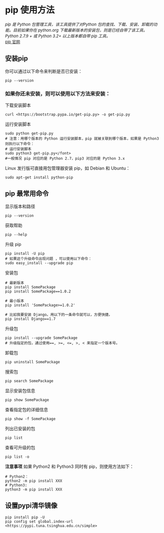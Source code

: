 # pip 使用方法

*<font size=2>pip 是 Python 包管理工具，该工具提供了对Python 包的查找、下载、安装、卸载的功能。目前如果你在 python.org 下载最新版本的安装包，则是已经自带了该工具。Python 2.7.9 + 或 Python 3.2+ 以上版本都自带 pip 工具。*  
[pip 官网](https://pypi.org/project/pip/)</font>

## 安装pip

你可以通过以下命令来判断是否已安装：

```shell
pip --version  
```

### 如果你还未安装，则可以使用以下方法来安装：

下载安装脚本

```shell
curl <https://bootstrap.pypa.io/get-pip.py> -o get-pip.py  
```

运行安装脚本

```shell
sudo python get-pip.py  
# 注意：用哪个版本的 Python 运行安装脚本，pip 就被关联到哪个版本，如果是 Python3 则执行以下命令：
# 运行安装脚本  
sudo python3 get-pip.py</font>  
#一般情况 pip 对应的是 Python 2.7，pip3 对应的是 Python 3.x
```

Linux 发行版可直接用包管理器安装 pip，如 Debian 和 Ubuntu：

```shell
sudo apt-get install python-pip
```

## pip 最常用命令

显示版本和路径

```shell
pip --version
```

获取帮助  

```shell
pip --help
```

升级 pip  

```shell
pip install -U pip
# 如果这个升级命令出现问题 ，可以使用以下命令：  
sudo easy_install --upgrade pip
```

安装包  

```shell
# 最新版本  
pip install SomePackage  
pip install SomePackage==1.0.2  

# 最小版本  
pip install 'SomePackage>=1.0.2'  

# 比如我要安装 Django。用以下的一条命令就可以，方便快捷。
pip install Django==1.7
```

升级包

```shell
pip install --upgrade SomePackage
# 升级指定的包，通过使用==, >=, <=, >, < 来指定一个版本号。
```

卸载包  

```shell
pip uninstall SomePackage
```

搜索包  

```shell
pip search SomePackage
```

显示安装包信息  

```shell
pip show SomePackage
```

查看指定包的详细信息  

```shell
pip show -f SomePackage
```

列出已安装的包  

```shell
pip list
```

查看可升级的包  

```shell
pip list -o
```

**注意事项**
如果 Python2 和 Python3 同时有 pip，则使用方法如下：  

```shell
# Python2：  
python2 -m pip install XXX  
# Python3:  
python3 -m pip install XXX
```

## 设置pypi清华镜像

```shell
pip install pip -U  
pip config set global.index-url <https://pypi.tuna.tsinghua.edu.cn/simple>
```
